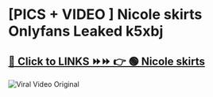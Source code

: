 
 # [PICS + VIDEO ] Nicole skirts Onlyfans Leaked k5xbj

## <h2><a href="https://clipsfans.com/Nicole_skirts&ref=git">🔗 Click to LINKS ⏩⏩ 👉 🟢 Nicole skirts </a></h2>

<a href="https://clipsfans.com/Nicole_skirts&ref=git" rel="nofollow" data-target="animated-image.originalLink"><img src="https://i.ibb.co.com/xMMVF88/686577567.gif" alt="Viral Video Original" style="max-width: 100%; display: inline-block;" data-target="animated-image.originalImage"></a>

